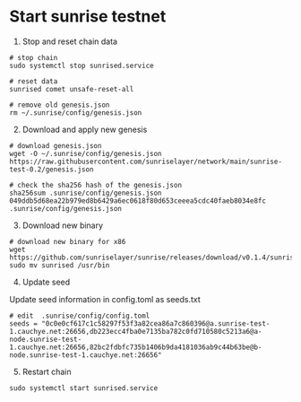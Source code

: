 # Start sunrise testnet

1. Stop and reset chain data

```
# stop chain
sudo systemctl stop sunrised.service

# reset data
sunrised comet unsafe-reset-all

# remove old genesis.json
rm ~/.sunrise/config/genesis.json
```

2. Download and apply new genesis

```
# download genesis.json 
wget -O ~/.sunrise/config/genesis.json https://raw.githubusercontent.com/sunriselayer/network/main/sunrise-test-0.2/genesis.json

# check the sha256 hash of the genesis.json
sha256sum .sunrise/config/genesis.json
049ddb5d68ea22b979ed8b6429a6ec0618f80d653ceeea5cdc40faeb8034e8fc  .sunrise/config/genesis.json
```

3. Download new binary

```
# download new binary for x86
wget https://github.com/sunriselayer/sunrise/releases/download/v0.1.4/sunrised
sudo mv sunrised /usr/bin
```

4. Update seed

Update seed information in config.toml as seeds.txt

```
# edit  .sunrise/config/config.toml
seeds = "0c0e0cf617c1c58297f53f3a82cea86a7c860396@a.sunrise-test-1.cauchye.net:26656,db223ecc4fba0e7135ba782c0fd710580c5213a6@a-node.sunrise-test-1.cauchye.net:26656,82bc2fdbfc735b1406b9da4181036ab9c44b63be@b-node.sunrise-test-1.cauchye.net:26656"
```


5. Restart chain

```
sudo systemctl start sunrised.service
```
